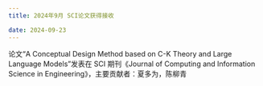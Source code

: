 ```yaml
---
title: 2024年9月 SCI论文获得接收

date: 2024-09-23
---
```


<!--more-->

论文“A Conceptual Design Method based on C-K Theory and Large Language Models”发表在 SCI 期刊《Journal of Computing and Information Science in Engineering》，主要贡献者：夏多为，陈柳青
